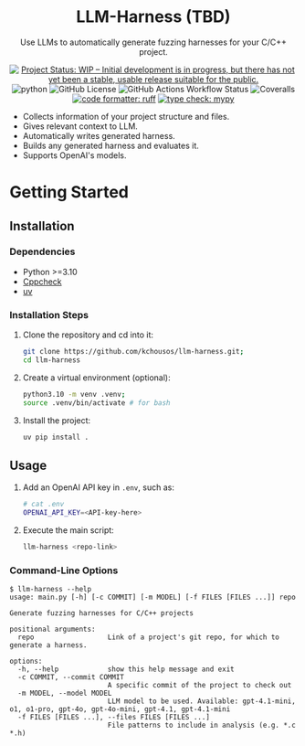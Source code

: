 <h1 align="center">LLM-Harness (TBD)</h1>

<div align="center">

Use LLMs to automatically generate fuzzing harnesses for your
C/C++ project.
    
<p><a href="https://www.repostatus.org/#wip"><img
src="https://www.repostatus.org/badges/latest/wip.svg"
alt="Project Status: WIP – Initial development is in progress, but there has not yet been a stable, usable release suitable for the public." /></a>
<img
src="https://img.shields.io/badge/Python-%3E%3D%0A3.10-3776AB.svg?logo=python&amp;logoColor=white"
alt="python" /> <img
src="https://img.shields.io/github/license/kchousos/llm-harness"
alt="GitHub License" /> <img
src="https://img.shields.io/github/actions/workflow/status/kchousos/llm-harness/tests.yml?label=tests"
alt="GitHub Actions Workflow Status" /> <img
src="https://img.shields.io/coverallsCoverage/github/kchousos/llm-harness?branch=master"
alt="Coveralls" />
<a href="https://docs.astral.sh/ruff/">
<img src="https://img.shields.io/badge/code%20formatter-ruff-d7ff64"
alt="code formatter: ruff" /></a> 
<a href="http://mypy-lang.org/"><img
src="https://img.shields.io/badge/type%20check-mypy-blue"
alt="type check: mypy" /></a></p>

</div>

- Collects information of your project structure and files.
- Gives relevant context to LLM.
- Automatically writes generated harness.
- Builds any generated harness and evaluates it.
- Supports OpenAI's models.

# Getting Started

## Installation

### Dependencies

- Python >=3.10
- [Cppcheck](https://github.com/danmar/cppcheck)
- [uv](https://docs.astral.sh/uv/)

### Installation Steps

1. Clone the repository and cd into it:

    ```bash
    git clone https://github.com/kchousos/llm-harness.git;
    cd llm-harness
    ```

2. Create a virtual environment (optional):

    ```bash
    python3.10 -m venv .venv;
    source .venv/bin/activate # for bash
    ```

3. Install the project:

    ```bash
    uv pip install .
    ```

## Usage

1. Add an OpenAI API key in `.env`, such as:

    ```bash
    # cat .env
    OPENAI_API_KEY=<API-key-here>
    ```
2. Execute the main script:

    ```bash
    llm-harness <repo-link>
    ```

### Command-Line Options

```
$ llm-harness --help
usage: main.py [-h] [-c COMMIT] [-m MODEL] [-f FILES [FILES ...]] repo

Generate fuzzing harnesses for C/C++ projects

positional arguments:
  repo                  Link of a project's git repo, for which to generate a harness.

options:
  -h, --help            show this help message and exit
  -c COMMIT, --commit COMMIT
                        A specific commit of the project to check out
  -m MODEL, --model MODEL
                        LLM model to be used. Available: gpt-4.1-mini, o1, o1-pro, gpt-4o, gpt-4o-mini, gpt-4.1, gpt-4.1-mini
  -f FILES [FILES ...], --files FILES [FILES ...]
                        File patterns to include in analysis (e.g. *.c *.h)
```
